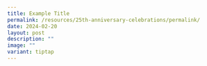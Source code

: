 ```yaml
---
title: Example Title
permalink: /resources/25th-anniversary-celebrations/permalink/
date: 2024-02-20
layout: post
description: ""
image: ""
variant: tiptap
---
```

